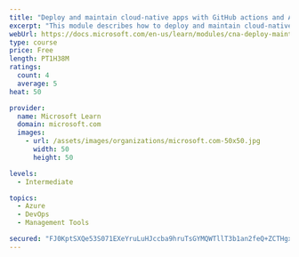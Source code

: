 ```yaml
---
title: "Deploy and maintain cloud-native apps with GitHub actions and Azure Pipelines"
excerpt: "This module describes how to deploy and maintain cloud-native apps."
webUrl: https://docs.microsoft.com/en-us/learn/modules/cna-deploy-maintain/
type: course
price: Free
length: PT1H38M
ratings:
  count: 4
  average: 5
heat: 50

provider:
  name: Microsoft Learn
  domain: microsoft.com
  images:
    - url: /assets/images/organizations/microsoft.com-50x50.jpg
      width: 50
      height: 50

levels:
  - Intermediate

topics:
  - Azure
  - DevOps
  - Management Tools

secured: "FJ0KptSXQe53S071EXeYruLuHJccba9hruTsGYMQWTllT3b1an2feQ+ZCTHgxaVAacX4GMDGXD+39FisLztAgfSyQFdKsqVOxbCpiOkpAaiSxOCQ9tlsT6shR+a6Uusx/pi2tsLhuE3FEIYUnNdEMRnGIN+7SSrrxLvM/O1z5ZtTEXHn/HG2+CQxtXhsPLLP1/5Lo9NoSHVvBV1SuXUugKbOxo6G2QEoDPlKSRSPBRLe9vDug6khbKqy+cHYD5CJO461EZPgGOFU2/GnSt41Lq6kk/Na8somKdkcI+BFBUaEC1HztGdDscKh3gc+rZex3f1nR63H5HRZL5TF+MpU1yfs5m+l/VNIttNTzJhm20398g8xxYDAzwcfVKUrU+W5hRFudtcNsD98unszWbnEN7LJnM76cQQU37Fl4DgLmlE=;/14V8OXUJAX6l56hv0dx8Q=="
---
```


